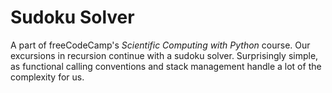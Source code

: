 # Sudoku Solver

A part of freeCodeCamp's *Scientific Computing with Python* course. Our excursions in recursion continue with a sudoku solver. Surprisingly simple, as functional calling conventions and stack management handle a lot of the complexity for us.